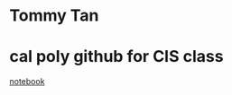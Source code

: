# Tommy Tan
# cal poly github for CIS class

[notebook](https://github.com/TT999/ttan2003/blob/main/TT_Project_5_6%2C_warmup_3100_ulta_quartiles%20(1).ipynb)
